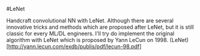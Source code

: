 #LeNet

Handcraft convolutional NN with LeNet. Although there are several innovative tricks and methods which are proposed after LeNet, but it is still classic for every ML/DL engineers. I'll try do implement the original algorithm with LeNet which is proposed by Yann LeCun on 1998. (LeNet)[http://yann.lecun.com/exdb/publis/pdf/lecun-98.pdf]